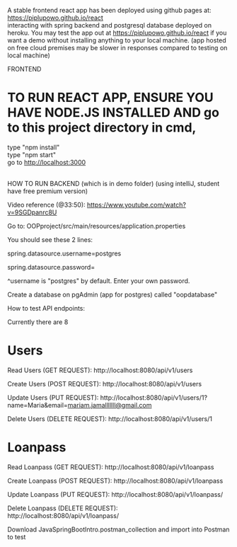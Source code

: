 A stable frontend react app has been deployed using github pages at: https://piplupowo.github.io/react <br>
interacting with spring backend and postgresql database deployed on heroku.
You may test the app out at https://piplupowo.github.io/react if you want a demo without installing anything to your local machine. (app hosted on free cloud premises may be slower in responses compared to testing on local machine)

FRONTEND
# TO RUN REACT APP, ENSURE YOU HAVE NODE.JS INSTALLED AND go to this project directory in cmd,<br>
type "npm install"<br>
type "npm start"<br>
go to [http://localhost:3000](http://localhost:3000)<br><br>


HOW TO RUN BACKEND (which is in demo folder) (using intelliJ, student have free premium version) 

Video reference (@33:50): https://www.youtube.com/watch?v=9SGDpanrc8U

Go to: OOPproject/src/main/resources/application.properties

You should see these 2 lines:

spring.datasource.username=postgres

spring.datasource.password=

^username is "postgres" by default. Enter your own password.

Create a database on pgAdmin (app for postgres) called "oopdatabase"

How to test API endpoints:

Currently there are 8
<h1> Users </h1>
Read Users (GET REQUEST): http://localhost:8080/api/v1/users

Create Users (POST REQUEST): http://localhost:8080/api/v1/users

Update Users (PUT REQUEST): http://localhost:8080/api/v1/users/1?name=Maria&email=mariam.jamalllllll@gmail.com

Delete Users (DELETE REQUEST): http://localhost:8080/api/v1/users/1

<h1> Loanpass </h1>
Read Loanpass (GET REQUEST): http://localhost:8080/api/v1/loanpass

Create Loanpass (POST REQUEST): http://localhost:8080/api/v1/loanpass

Update Loanpass (PUT REQUEST): http://localhost:8080/api/v1/loanpass/<passId>

Delete Loanpass (DELETE REQUEST): http://localhost:8080/api/v1/loanpass/<passId>

Download JavaSpringBootIntro.postman_collection and import into Postman to test
